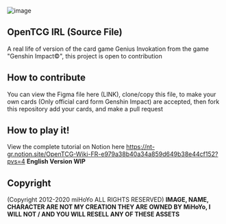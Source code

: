![image](https://github.com/CroissantDuNord/OpenTCG/assets/79372025/6c1abeec-cadd-47cc-8650-6fcc32a9d3c3)


## OpenTCG IRL (Source File)
A real life of version of the card game Genius Invokation from the game "Genshin Impact©", this project is open to contribution

## How to contribute
You can view the Figma file here (LINK), clone/copy this file, to make your own cards (Only official card form Genshin Impact) are accepted, then fork this repository add your cards, and make a pull request 

## How to play it!
View the complete tutorial on Notion here https://nt-gr.notion.site/OpenTCG-Wiki-FR-e979a38b40a34a859d649b38e44cf152?pvs=4
**English Version WIP**


## Copyright
(Copyright 2012-2020 miHoYo ALL RIGHTS RESERVED)
**IMAGE, NAME, CHARACTER ARE NOT MY CREATION THEY ARE OWNED BY MiHoYo, I WILL NOT / AND YOU WILL RESELL ANY OF THESE ASSETS**
